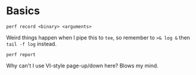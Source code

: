 # Basics

```
perf record <binary> <arguments>
```
Weird things happen when I pipe this to `tee`, so remember to `>& log &` then `tail -f log` instead.
```
perf report
```
Why can't I use VI-style page-up/down here?  Blows my mind.